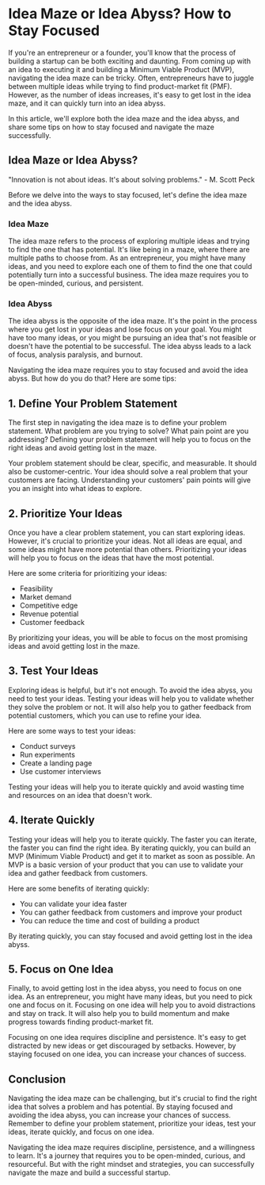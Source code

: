 # Idea Maze or Idea Abyss? How to Stay Focused

If you're an entrepreneur or a founder, you'll know that the process of building a startup can be both exciting and daunting. From coming up with an idea to executing it and building a Minimum Viable Product (MVP), navigating the idea maze can be tricky. Often, entrepreneurs have to juggle between multiple ideas while trying to find product-market fit (PMF). However, as the number of ideas increases, it's easy to get lost in the idea maze, and it can quickly turn into an idea abyss.

In this article, we'll explore both the idea maze and the idea abyss, and share some tips on how to stay focused and navigate the maze successfully.

## Idea Maze or Idea Abyss?

"Innovation is not about ideas. It's about solving problems." - M. Scott Peck

Before we delve into the ways to stay focused, let's define the idea maze and the idea abyss.

### Idea Maze

The idea maze refers to the process of exploring multiple ideas and trying to find the one that has potential. It's like being in a maze, where there are multiple paths to choose from. As an entrepreneur, you might have many ideas, and you need to explore each one of them to find the one that could potentially turn into a successful business. The idea maze requires you to be open-minded, curious, and persistent.

### Idea Abyss

The idea abyss is the opposite of the idea maze. It's the point in the process where you get lost in your ideas and lose focus on your goal. You might have too many ideas, or you might be pursuing an idea that's not feasible or doesn't have the potential to be successful. The idea abyss leads to a lack of focus, analysis paralysis, and burnout.

Navigating the idea maze requires you to stay focused and avoid the idea abyss. But how do you do that? Here are some tips:

## 1. Define Your Problem Statement

The first step in navigating the idea maze is to define your problem statement. What problem are you trying to solve? What pain point are you addressing? Defining your problem statement will help you to focus on the right ideas and avoid getting lost in the maze.

Your problem statement should be clear, specific, and measurable. It should also be customer-centric. Your idea should solve a real problem that your customers are facing. Understanding your customers' pain points will give you an insight into what ideas to explore.

## 2. Prioritize Your Ideas

Once you have a clear problem statement, you can start exploring ideas. However, it's crucial to prioritize your ideas. Not all ideas are equal, and some ideas might have more potential than others. Prioritizing your ideas will help you to focus on the ideas that have the most potential.

Here are some criteria for prioritizing your ideas:

- Feasibility
- Market demand
- Competitive edge
- Revenue potential
- Customer feedback

By prioritizing your ideas, you will be able to focus on the most promising ideas and avoid getting lost in the maze.

## 3. Test Your Ideas

Exploring ideas is helpful, but it's not enough. To avoid the idea abyss, you need to test your ideas. Testing your ideas will help you to validate whether they solve the problem or not. It will also help you to gather feedback from potential customers, which you can use to refine your idea.

Here are some ways to test your ideas:

- Conduct surveys
- Run experiments
- Create a landing page
- Use customer interviews

Testing your ideas will help you to iterate quickly and avoid wasting time and resources on an idea that doesn't work.

## 4. Iterate Quickly

Testing your ideas will help you to iterate quickly. The faster you can iterate, the faster you can find the right idea. By iterating quickly, you can build an MVP (Minimum Viable Product) and get it to market as soon as possible. An MVP is a basic version of your product that you can use to validate your idea and gather feedback from customers.

Here are some benefits of iterating quickly:

- You can validate your idea faster
- You can gather feedback from customers and improve your product
- You can reduce the time and cost of building a product

By iterating quickly, you can stay focused and avoid getting lost in the idea abyss.

## 5. Focus on One Idea

Finally, to avoid getting lost in the idea abyss, you need to focus on one idea. As an entrepreneur, you might have many ideas, but you need to pick one and focus on it. Focusing on one idea will help you to avoid distractions and stay on track. It will also help you to build momentum and make progress towards finding product-market fit.

Focusing on one idea requires discipline and persistence. It's easy to get distracted by new ideas or get discouraged by setbacks. However, by staying focused on one idea, you can increase your chances of success.

## Conclusion

Navigating the idea maze can be challenging, but it's crucial to find the right idea that solves a problem and has potential. By staying focused and avoiding the idea abyss, you can increase your chances of success. Remember to define your problem statement, prioritize your ideas, test your ideas, iterate quickly, and focus on one idea.

Navigating the idea maze requires discipline, persistence, and a willingness to learn. It's a journey that requires you to be open-minded, curious, and resourceful. But with the right mindset and strategies, you can successfully navigate the maze and build a successful startup.